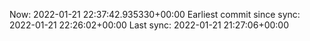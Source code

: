 Now: 2022-01-21 22:37:42.935330+00:00 Earliest commit since sync: 2022-01-21 22:26:02+00:00 Last sync: 2022-01-21 21:27:06+00:00
